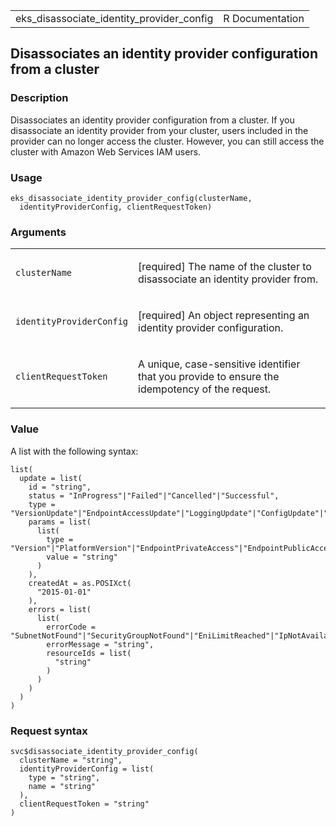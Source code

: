 <table style="width: 100%;">
<tbody>
<tr class="odd">
<td>eks_disassociate_identity_provider_config</td>
<td style="text-align: right;">R Documentation</td>
</tr>
</tbody>
</table>

## Disassociates an identity provider configuration from a cluster

### Description

Disassociates an identity provider configuration from a cluster. If you
disassociate an identity provider from your cluster, users included in
the provider can no longer access the cluster. However, you can still
access the cluster with Amazon Web Services IAM users.

### Usage

    eks_disassociate_identity_provider_config(clusterName,
      identityProviderConfig, clientRequestToken)

### Arguments

<table>
<colgroup>
<col style="width: 35%" />
<col style="width: 65%" />
</colgroup>
<tbody>
<tr class="odd">
<td><code
id="eks_disassociate_identity_provider_config_:_clusterName">clusterName</code></td>
<td><p>[required] The name of the cluster to disassociate an identity
provider from.</p></td>
</tr>
<tr class="even">
<td><code
id="eks_disassociate_identity_provider_config_:_identityProviderConfig">identityProviderConfig</code></td>
<td><p>[required] An object representing an identity provider
configuration.</p></td>
</tr>
<tr class="odd">
<td><code
id="eks_disassociate_identity_provider_config_:_clientRequestToken">clientRequestToken</code></td>
<td><p>A unique, case-sensitive identifier that you provide to ensure
the idempotency of the request.</p></td>
</tr>
</tbody>
</table>

### Value

A list with the following syntax:

    list(
      update = list(
        id = "string",
        status = "InProgress"|"Failed"|"Cancelled"|"Successful",
        type = "VersionUpdate"|"EndpointAccessUpdate"|"LoggingUpdate"|"ConfigUpdate"|"AssociateIdentityProviderConfig"|"DisassociateIdentityProviderConfig"|"AssociateEncryptionConfig"|"AddonUpdate",
        params = list(
          list(
            type = "Version"|"PlatformVersion"|"EndpointPrivateAccess"|"EndpointPublicAccess"|"ClusterLogging"|"DesiredSize"|"LabelsToAdd"|"LabelsToRemove"|"TaintsToAdd"|"TaintsToRemove"|"MaxSize"|"MinSize"|"ReleaseVersion"|"PublicAccessCidrs"|"LaunchTemplateName"|"LaunchTemplateVersion"|"IdentityProviderConfig"|"EncryptionConfig"|"AddonVersion"|"ServiceAccountRoleArn"|"ResolveConflicts"|"MaxUnavailable"|"MaxUnavailablePercentage",
            value = "string"
          )
        ),
        createdAt = as.POSIXct(
          "2015-01-01"
        ),
        errors = list(
          list(
            errorCode = "SubnetNotFound"|"SecurityGroupNotFound"|"EniLimitReached"|"IpNotAvailable"|"AccessDenied"|"OperationNotPermitted"|"VpcIdNotFound"|"Unknown"|"NodeCreationFailure"|"PodEvictionFailure"|"InsufficientFreeAddresses"|"ClusterUnreachable"|"InsufficientNumberOfReplicas"|"ConfigurationConflict"|"AdmissionRequestDenied"|"UnsupportedAddonModification"|"K8sResourceNotFound",
            errorMessage = "string",
            resourceIds = list(
              "string"
            )
          )
        )
      )
    )

### Request syntax

    svc$disassociate_identity_provider_config(
      clusterName = "string",
      identityProviderConfig = list(
        type = "string",
        name = "string"
      ),
      clientRequestToken = "string"
    )
